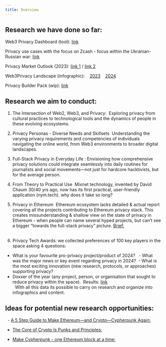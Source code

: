 ```yaml
---
title: Overview
---
```


## Research we have done so far: 

Web3 Privacy Dashboard (tool): [link](https://explorer.web3privacy.info/) 

Privacy use cases with the focus on Zcash - focus within the Ukranian-Russian war: 
[link](https://github.com/web3privacy/grants/blob/main/staticobjects/Privacy%20use%20cases%20with%20the%20focus%20on%20Zcash%20(privacy%20coins)_Siusko.pdf)

Privacy Market Outlook (2023): 
[link 1](https://medium.com/@Svyazniy/privacy-market-outlook-in-web3-report-35a96c35b6ae)
/ [link 2](https://github.com/web3privacy/web3privacy/blob/main/Market%20overview/Privacy%20market%20outlook%20in%20Web3%20by%20Mykola%20Siusko%20(Jan%202023).pdf)    

Web3Privacy Landscape (infographic):   
[2023](https://github.com/web3privacy/research/blob/main/Privacy%20market/Infographics/Privacy%20x%20web3%20landscape%20(june%202024).png)   
[2024](https://github.com/web3privacy/research/blob/main/Privacy%20market/Infographics/Privacy%20x%20web3%20landscape%20map%20(November%202024).png) 

Privacy Builder Pack (wip): 
[link](https://absorbing-diagram-66b.notion.site/Privacy-Builder-Pack-2cae5f1e195c4970b4eb41a14d3f4bde)


## Research we aim to conduct:

1. The Intersection of Web2, Web3, and Privacy:
 Exploring privacy from cultural practices to technological tools and the dynamics of people in these evolving ecosystems. 

2. Privacy Personas - Diverse Needs and Skillsets 
 Understanding the varying privacy requirements and competencies of individuals navigating the online world, from Web3 environments to broader digital landscapes. 

3. Full-Stack Privacy in Everyday Life :
Envisioning how comprehensive privacy solutions could integrate seamlessly into daily routines for journalists and social movements—not just for hardcore hacktivists, but for the average person. 

4. From Theory to Practical Use
 Mixnet technology, invented by David Chaum 30/40 yrs ago, now has its first practical, user-friendly application (nym.tech). why does it take so long? 

5. Privacy in Ethereum 
Ethereum ecosystem lacks detailed & actual report covering all the projects contributing to Ethereum privacy stack. This creates missunderstanding & shallow view on the state of privacy in Ethereum - when people can name several hyped projects, but can’t see a bigger “towards the full-stack privacy” picture. 
[Brief:](https://docs.web3privacy.info/research/ethereum-privacy-ecosystem/)  
 
6. Privacy Tech Awards: 
we collected preferences of 100 key players in the space asking 4 questions:  
- What is your favourite pro-privacy project/product of 2024? 
 - What was the major news or key event regarding privacy in 2024?
 - What is the most exciting innovation (new research, protocols, or approaches) supporting privacy?  
- Doxxer of the year (any project, person, or organisation that sought to reduce privacy within the space). 
Results: [link](https://portal.fileverse.io/#/0xe141365f658ae828F4e46Edb1e66827eD10D6bE7/member?chainId=100)   
  With all this data its possible to carry on research and organize into infographics and content.


## Ideas for potential new research opportunities:

  - [A 5 Step Guide to Make Ethereum—and Crypto—Cypherpunk Again:](https://mirror.xyz/0x0f1F3DAf416B74DB3DE55Eb4D7513a80F4841073/rLjHO6TzGQZ7rmg6-nKG0HNr8ovjJExhRxagqk--yis)

- [The Core of Crypto Is Punks and Principles:](https://medium.com/bankless-dao/the-core-of-crypto-is-punks-and-principles-5b4739a7065f) 

- [Make Cypherpunk - one Ethereum block at a time:](https://mirror.xyz/0x0f1F3DAf416B74DB3DE55Eb4D7513a80F4841073/u4ELDt0YkpCe272kD2f5kTThJsILg1pgaOeBsTSGV0I)  
